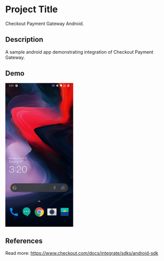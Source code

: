 # Project Title

Checkout Payment Gateway Android.

## Description

A sample android app demonstrating integration of Checkout Payment Gateway. 

## Demo
 <img src="https://github.com/malikshairali/android-checkout-payment-gateway/blob/master/demo.gif" height="450" />

## References

Read more: https://www.checkout.com/docs/integrate/sdks/android-sdk
